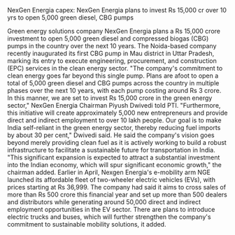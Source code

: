 NexGen Energia capex: NexGen Energia plans to invest Rs 15,000 cr over 10 yrs to open 5,000 green diesel, CBG pumps

Green energy solutions company NexGen Energia plans a Rs 15,000 crore investment to open 5,000 green diesel and compressed biogas (CBG) pumps in the country over the next 10 years. The Noida-based company recently inaugurated its first CBG pump in Mau district in Uttar Pradesh, marking its entry to execute engineering, procurement, and construction (EPC) services in the clean energy sector. "The company's commitment to clean energy goes far beyond this single pump. Plans are afoot to open a total of 5,000 green diesel and CBG pumps across the country in multiple phases over the next 10 years, with each pump costing around Rs 3 crore. In this manner, we are set to invest Rs 15,000 crore in the green energy sector," NexGen Energia Chairman Piyush Dwivedi told PTI. "Furthermore, this initiative will create approximately 5,000 new entrepreneurs and provide direct and indirect employment to over 10 lakh people. Our goal is to make India self-reliant in the green energy sector, thereby reducing fuel imports by about 30 per cent," Dwivedi said. He said the company's vision goes beyond merely providing clean fuel as it is actively working to build a robust infrastructure to facilitate a sustainable future for transportation in India. "This significant expansion is expected to attract a substantial investment into the Indian economy, which will spur significant economic growth," the chairman added. Earlier in April, Nexgen Energia's e-mobility arm NGE launched its affordable fleet of two-wheeler electric vehicles (EVs), with prices starting at Rs 36,999. The company had said it aims to cross sales of more than Rs 500 crore this financial year and set up more than 500 dealers and distributors while generating around 50,000 direct and indirect employment opportunities in the EV sector. There are plans to introduce electric trucks and buses, which will further strengthen the company's commitment to sustainable mobility solutions, it added.